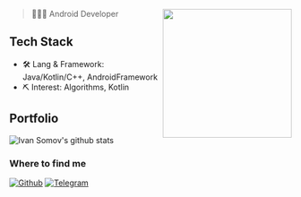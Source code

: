 > 👨🏻‍💻 Android Developer
> <img align='right' src="https://media3.giphy.com/media/LaVp0AyqR5bGsC5Cbm/giphy.gif" width="230" />

## Tech Stack

- 🛠 Lang & Framework: Java/Kotlin/C++, AndroidFramework
- ⛏ Interest: Algorithms, Kotlin

## Portfolio
![Ivan Somov's github stats](https://github-readme-stats.vercel.app/api?username=mistersomov&show_icons=true&theme=dracula&hide=stars,issues)

### Where to find me
<p>
  <a href="https://github.com/mistersomov" target="_blank"><img alt="Github" src="https://img.shields.io/badge/GitHub-%2312100E.svg?&style=for-the-badge&logo=Github&logoColor=white" /></a> 
  <a href="https://t.me/mistersomov" target="_blank"><img alt="Telegram" src="https://img.shields.io/badge/telegram-%231DA1F2.svg?&style=for-the-badge&logo=telegram&logoColor=white" /></a>
</p>
<!---
mistersomov/mistersomov is a ✨ special ✨ repository because its `README.md` (this file) appears on your GitHub profile.
You can click the Preview link to take a look at your changes.
--->
